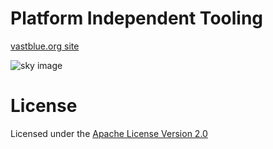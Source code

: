 Platform Independent Tooling
=======

[vastblue.org site](https://www.vastblue.org)

 <img alt="sky image" src="images/pexels-guillaume-meurice-2873671.png">

License
======
Licensed under the [Apache License Version 2.0](https://www.apache.org/licenses/LICENSE-2.0)
